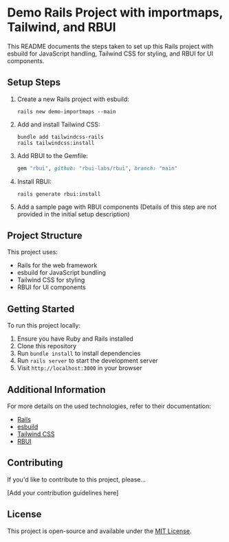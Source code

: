# Demo Rails Project with importmaps, Tailwind, and RBUI

This README documents the steps taken to set up this Rails project with esbuild for JavaScript handling, Tailwind CSS for styling, and RBUI for UI components.

## Setup Steps

1. Create a new Rails project with esbuild:

   ```
   rails new demo-importmaps --main
   ```

2. Add and install Tailwind CSS:

   ```
   bundle add tailwindcss-rails
   rails tailwindcss:install
   ```

3. Add RBUI to the Gemfile:

   ```ruby
   gem "rbui", github: "rbui-labs/rbui", branch: "main"
   ```

4. Install RBUI:

   ```
   rails generate rbui:install
   ```

5. Add a sample page with RBUI components
   (Details of this step are not provided in the initial setup description)

## Project Structure

This project uses:

- Rails for the web framework
- esbuild for JavaScript bundling
- Tailwind CSS for styling
- RBUI for UI components

## Getting Started

To run this project locally:

1. Ensure you have Ruby and Rails installed
2. Clone this repository
3. Run `bundle install` to install dependencies
4. Run `rails server` to start the development server
5. Visit `http://localhost:3000` in your browser

## Additional Information

For more details on the used technologies, refer to their documentation:

- [Rails](https://guides.rubyonrails.org/)
- [esbuild](https://esbuild.github.io/)
- [Tailwind CSS](https://tailwindcss.com/)
- [RBUI](https://github.com/rbui-labs/rbui)

## Contributing

If you'd like to contribute to this project, please...

[Add your contribution guidelines here]

## License

This project is open-source and available under the [MIT License](https://opensource.org/licenses/MIT).

